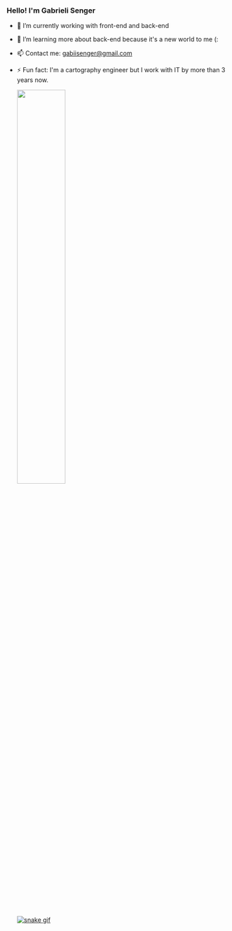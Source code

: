 ### Hello! I'm Gabrieli Senger


- 🔭 I’m currently working with front-end and back-end
- 🌱 I’m learning more about back-end because it's a new world to me (: 
- 📫 Contact me: gabiisenger@gmail.com
- ⚡ Fun fact: I'm a cartography engineer but I work with IT by more than 3 years now.

  <div>
    <a href="https://github.com/GabiSenger" />
    <img width="48%" src="https://github-readme-stats.vercel.app/api/top-langs/?username=GabiSenger&theme=dracula&layout-compact&langs_count=10" />
  </div>

  ![snake gif](https://github.com/GabiSenger/GabiSenger/blob/output/github-contribution-grid-snake.svg)
  
